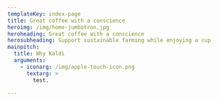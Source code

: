 ```yaml
---
templateKey: index-page
title: Great coffee with a conscience
heroimg: /img/home-jumbotron.jpg
heroheading: Great coffee with a conscience
herosubheading: Support sustainable farming while enjoying a cup
mainpitch:
  title: Why Kaldi
  arguments: 
    - iconarg: /img/apple-touch-icon.png
      textarg: >
        test.

---
```

